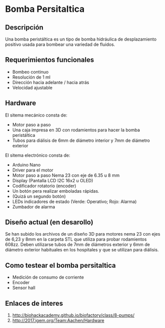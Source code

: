# Bomba Persitaltica #

## Descripción ##
Una bomba peristáltica es un tipo de bomba hidráulica de desplazamiento positivo usada para bombear una variedad de fluidos.


## Requerimientos funcionales ##
* Bombeo continuo
* Resolución de 1 ml
* Dirección hacia adelante / hacia atrás
* Velocidad ajustable


## Hardware ##

El sitema mecánico consta de:
* Motor paso a paso
* Una caja impresa en 3D con rodamientos para hacer la bomba peristáltica 
* Tubos para diálisis de 6mm de diámetro interior y 7mm de diámetro exterior


El sitema electrónico consta de:
* Arduino Nano 
* Driver para el motor
* Motor paso a paso Nema 23 con eje de 6.35 u 8 mm
* Display (Pantalla LCD I2C 16x2 u OLED)
* Codificador rotatorio (encoder)
* Un botón pera realizar emboladas rápidas. 
* (Quizá un segundo botón)
* LEDs indicadores de estado (Verde: Operativo; Rojo: Alarma)
* Zumbador de alarma


## Diseño actual (en desarollo) ##
Se han subido los archivos de un diseño 3D para motores nema 23 con ejes de 6,23 y 8mm en la carpeta STL que utiliza para probar rodamientos 608zz. 
Deben utilizarse tubos de 7mm de diámetros exterior y 6mm de diámetro exterior habituales en los hospitales y que se utilizan para diálisis.

## Como testear el bomba persitaltica
* Medición de consumo de corriente
* Encoder
* Sensor hall 


## Enlaces de interes ##
1. http://biohackacademy.github.io/biofactory/class/8-pumps/
2. http://2017.igem.org/Team:Aachen/Hardware

